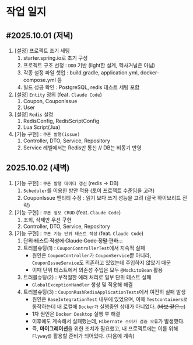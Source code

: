# 작업 일지

## #2025.10.01 (저녁)

1. [설정] 프로젝트 초기 세팅 
   1. starter.spring.io로 초기 구성
   2. 프로젝트 구조 선정 : `DDD` 기반 (light한 설계, 헥사거널은 아님)
   3. 각종 설정 파일 셋업 : build.gradle, application.yml, docker-compose.yml 등 
   4. 빌드 성공 확인 : PostgreSQL, redis 테스트 세팅 포함
2. [설정] `Entity` 정의 (feat. `Claude Code`)
   1. Coupon, CouponIssue
   2. User
3. [설정] `Redis` 설정
   1. RedisConfig, RedisScriptConfig
   2. Lua Script(.lua)
4. [기능 구현] : `쿠폰 발행(issue)`
   1. Controller, DTO, Service, Repository
   2. Service 레벨에서는 Redis만 통신 // DB는 비동기 반영


## 2025.10.02 (새벽)

1. [기능 구현] : `쿠폰 발행 데이터 갱신` (redis -> DB)
   1. `Scheduler`를 이용한 방안 적용 (토이 프로젝트 수준임을 고려)
   2. CouponIssue 엔티티 수정 : 읽기 보다 쓰기 성능을 고려 (결국 하이브리드 전략)
2. [기능 구현] : `쿠폰 정보 CRUD` (feat. `Claude Code`)
   1. 조회, 삭제만 우선 구현
   2. Controller, DTO, Service, Repository
3. [기능 구현] : `쿠폰 기능 단위 테스트 작성` (feat. `Claude Code`)
   1. ~~단위 테스트 작성에 Claude Code 정말 편하...~~
   2. 트러블슈팅(1) : `CouponControllerTest`에서 지속적 실패
      - 원인은 `CouponController`가 `CouponService`뿐 아니라, `CouponIssueService`도 의존하고 있었는데 주입하지 않았기 때문
      - 이때 단위 테스트에서 의존성 주입은 모두 `@MockitoBean` 활용
   3. 트러블슈팅(2) : 부적절한 에러 처리로 일부 단위 테스트 실패 
      - `GlobalExceptionHandler` 생성 및 적용해 해결
   4. 트러블슈팅(3) : `CouponRushRedisApplicationTests`에서 여전히 실패 발생
      - 원인은 `BaseIntegrationTest` 내부에 있었으며, 이때 `Testcontainers로` 동작하는데 내 로컬에 `Docker가` 실행중인 상태가 아니었다. (~~바보 같은...~~)
      - 1차 원인은 `Docker Desktop` 실행 후 해결
      - 이후에도 계속해서 실패했는데, `Hibernate 스미카 검증 오류`가 발생했다.
      - 즉, **마이그레이션**을 위한 조치가 필요했고, 내 프로젝트에는 이를 위해 `Flyway를` 활용할 준비가 되어있다. (다음에 계속)
